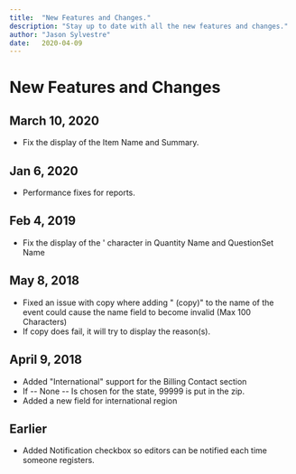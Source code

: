```yaml
---
title:  "New Features and Changes."
description: "Stay up to date with all the new features and changes."
author: "Jason Sylvestre"
date:   2020-04-09
---
```


# New Features and Changes

## March 10, 2020
* Fix the display of the Item Name and Summary.

## Jan 6, 2020
* Performance fixes for reports.

## Feb 4, 2019
* Fix the display of the ' character in Quantity Name and QuestionSet Name

## May 8, 2018
* Fixed an issue with copy where adding " (copy)" to the name of the event could cause the name field to become invalid (Max 100 Characters)
* If copy does fail, it will try to display the reason(s).

## April 9, 2018
* Added "International" support for the Billing Contact section
* If -- None -- Is chosen for the state, 99999 is put in the zip.
* Added a new field for international region

## Earlier
* Added Notification checkbox so editors can be notified each time someone registers.


